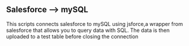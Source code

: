 ## Salesforce --> mySQL
This scripts connects salesforce to mySQL using jsforce,a wrapper from salesforce that allows you to query data with SQL. The data is then uploaded to a test table before closing the connection
